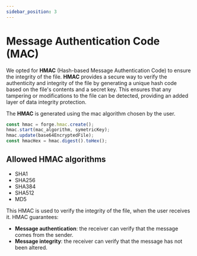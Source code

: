 ```yaml
---
sidebar_position: 3
---
```


# Message Authentication Code (MAC)

We opted for **HMAC** (Hash-based Message Authentication Code) to ensure the integrity of the file.
**HMAC** provides a secure way to verify the authenticity and integrity of the file by generating a unique hash code based on the file's contents and a secret key. This ensures that any tampering or modifications to the file can be detected, providing an added layer of data integrity protection.

The **HMAC** is generated using the mac algorithm chosen by the user.

```typescript title="HMAC"
const hmac = forge.hmac.create();
hmac.start(mac_algorithm, symetricKey);
hmac.update(base64EncryptedFile);
const hmacHex = hmac.digest().toHex();
```

## Allowed HMAC algorithms

- SHA1
- SHA256
- SHA384
- SHA512
- MD5

This HMAC is used to verify the integrity of the file, when the user receives it.
HMAC guarantees:

- **Message authentication**: the receiver can verify that the message comes from the sender.
- **Message integrity**: the receiver can verify that the message has not been altered.
